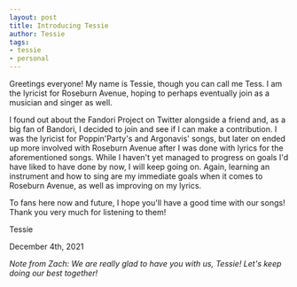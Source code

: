 ```yaml
---
layout: post
title: Introducing Tessie
author: Tessie
tags:
- tessie
- personal
---
```

Greetings everyone! My name is Tessie, though you can call me Tess. I am the lyricist for Roseburn Avenue, hoping to perhaps eventually join as a musician and singer as well. 

I found out about the Fandori Project on Twitter alongside a friend and, as a big fan of Bandori, I decided to join and see if I can make a contribution. I was the lyricist for Poppin'Party's and Argonavis' songs, but later on ended up more involved with Roseburn Avenue after I was done with lyrics for the aforementioned songs. While I haven't yet managed to progress on goals I'd have liked to have done by now, I will keep going on. Again, learning an instrument and how to sing are my immediate goals when it comes to Roseburn Avenue, as well as improving on my lyrics. 

To fans here now and future, I hope you'll have a good time with our songs! Thank you very much for listening to them!

Tessie

December 4th, 2021

<i>Note from Zach: We are really glad to have you with us, Tessie! Let's keep doing our best together!</i>
